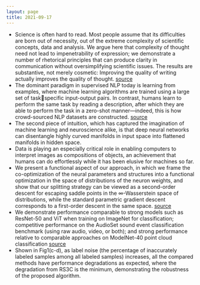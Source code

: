 ```yaml
---
layout: page
title: 2021-09-17
---
```

- Science is often hard to read. Most people assume that its difficulties are born out of necessity, out of the extreme complexity of scientific concepts, data and analysis. We argue here that complexity of thought need not lead to impenetrability of expression; we demonstrate a number of rhetorical principles that can produce clarity in communication without oversimplifying scientific issues. The results are substantive, not merely cosmetic: Improving the quality of writing actually improves the quality of thought. [source](https://www.americanscientist.org/blog/the-long-view/the-science-of-scientific-writing) 
- The dominant paradigm in supervised NLP today is learning from examples, where machine learning algorithms are trained using a large set of taskspecific input-output pairs. In contrast, humans learn to perform the same task by reading a description, after which they are able to perform the task in a zero-shot manner—indeed, this is how crowd-sourced NLP datasets are constructed. [source](https://aclanthology.org/2020.emnlp-main.105.pdf) 
- The second piece of intuition, which has captured the imagination of machine learning and neuroscience alike, is that deep neural networks can disentangle highly curved manifolds in input space into flattened manifolds in hidden space.
- Data is playing an especially critical role in enabling computers to interpret images as compositions of objects, an achievement that humans can do effortlessly while it has been elusive for machines so far.
- We present a functional aspect of our approach, in which we frame the co-optimization of the neural
parameters and structures into a functional optimization in the space of distributions of the neuron
weights, and show that our splitting strategy can be viewed as a second-order descent for escaping
saddle points in the ∞-Wasserstein space of distributions, while the standard parametric gradient
descent corresponds to a first-order descent in the same space. [source](https://arxiv.org/abs/1910.02366)
- We demonstrate performance comparable to strong models such as ResNet-50 and ViT when training on ImageNet for classification; competitive performance on the AudioSet sound event classification benchmark (using raw audio, video, or both); and strong performance relative to comparable approaches on ModelNet-40 point cloud classification [source](https://arxiv.org/pdf/2103.03206.pdf)
- Shown in Fig1(c-d), as label noise (the percentage of inaccurately labeled samples among all labeled samples) increases, all the compared methods have performance degradations as expected, where the degradation from RS3C is the minimum, demonstrating the robustness of the proposed algorithm.

